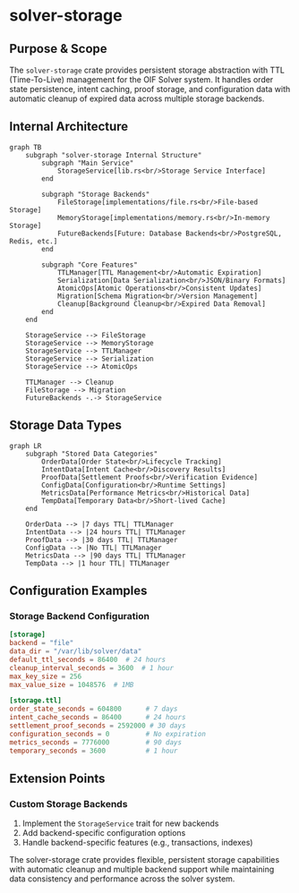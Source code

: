 # solver-storage

## Purpose & Scope

The `solver-storage` crate provides persistent storage abstraction with TTL (Time-To-Live) management for the OIF Solver system. It handles order state persistence, intent caching, proof storage, and configuration data with automatic cleanup of expired data across multiple storage backends.

## Internal Architecture

```mermaid
graph TB
    subgraph "solver-storage Internal Structure"
        subgraph "Main Service"
            StorageService[lib.rs<br/>Storage Service Interface]
        end

        subgraph "Storage Backends"
            FileStorage[implementations/file.rs<br/>File-based Storage]
            MemoryStorage[implementations/memory.rs<br/>In-memory Storage]
            FutureBackends[Future: Database Backends<br/>PostgreSQL, Redis, etc.]
        end

        subgraph "Core Features"
            TTLManager[TTL Management<br/>Automatic Expiration]
            Serialization[Data Serialization<br/>JSON/Binary Formats]
            AtomicOps[Atomic Operations<br/>Consistent Updates]
            Migration[Schema Migration<br/>Version Management]
            Cleanup[Background Cleanup<br/>Expired Data Removal]
        end
    end

    StorageService --> FileStorage
    StorageService --> MemoryStorage
    StorageService --> TTLManager
    StorageService --> Serialization
    StorageService --> AtomicOps

    TTLManager --> Cleanup
    FileStorage --> Migration
    FutureBackends -.-> StorageService
```

## Storage Data Types

```mermaid
graph LR
    subgraph "Stored Data Categories"
        OrderData[Order State<br/>Lifecycle Tracking]
        IntentData[Intent Cache<br/>Discovery Results]
        ProofData[Settlement Proofs<br/>Verification Evidence]
        ConfigData[Configuration<br/>Runtime Settings]
        MetricsData[Performance Metrics<br/>Historical Data]
        TempData[Temporary Data<br/>Short-lived Cache]
    end

    OrderData --> |7 days TTL| TTLManager
    IntentData --> |24 hours TTL| TTLManager
    ProofData --> |30 days TTL| TTLManager
    ConfigData --> |No TTL| TTLManager
    MetricsData --> |90 days TTL| TTLManager
    TempData --> |1 hour TTL| TTLManager
```

## Configuration Examples

### Storage Backend Configuration

```toml
[storage]
backend = "file"
data_dir = "/var/lib/solver/data"
default_ttl_seconds = 86400  # 24 hours
cleanup_interval_seconds = 3600  # 1 hour
max_key_size = 256
max_value_size = 1048576  # 1MB

[storage.ttl]
order_state_seconds = 604800      # 7 days
intent_cache_seconds = 86400      # 24 hours
settlement_proof_seconds = 2592000 # 30 days
configuration_seconds = 0         # No expiration
metrics_seconds = 7776000         # 90 days
temporary_seconds = 3600          # 1 hour
```

## Extension Points

### Custom Storage Backends

1. Implement the `StorageService` trait for new backends
2. Add backend-specific configuration options
3. Handle backend-specific features (e.g., transactions, indexes)

The solver-storage crate provides flexible, persistent storage capabilities with automatic cleanup and multiple backend support while maintaining data consistency and performance across the solver system.
